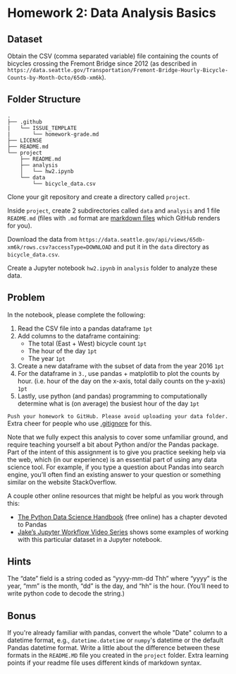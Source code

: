 # Homework 2: Data Analysis Basics

## Dataset
Obtain the CSV (comma separated variable) file containing the counts of
bicycles crossing the Fremont Bridge since 2012 (as described in
`https://data.seattle.gov/Transportation/Fremont-Bridge-Hourly-Bicycle-Counts-by-Month-Octo/65db-xm6k`).

## Folder Structure
```
.
├── .github
|   └── ISSUE_TEMPLATE
|       └── homework-grade.md
├── LICENSE
├── README.md
└── project
    ├── README.md
    ├── analysis
    │   └── hw2.ipynb
    └── data
        └── bicycle_data.csv
```
Clone your git repository and create a directory called `project`. 

Inside `project`, create 2 subdirectories called `data` and `analysis` and 1 file `README.md` (files with `.md` format are [markdown files](https://www.markdownguide.org/cheat-sheet/) which GitHub renders for you). 

Download the data from
`https://data.seattle.gov/api/views/65db-xm6k/rows.csv?accessType=DOWNLOAD` and
put it in the `data` directory as `bicycle_data.csv`. 

Create a Jupyter notebook `hw2.ipynb` in `analysis` folder to analyze these data.

## Problem
In the notebook, please complete the following:
1. Read the CSV file into a pandas dataframe `1pt`
2. Add columns to the dataframe containing:
   * The total (East + West) bicycle count `1pt`
   * The hour of the day `1pt`
   * The year `1pt`
3. Create a new dataframe with the subset of data from the year 2016 `1pt`
4. For the dataframe in `3.`, use pandas + matplotlib to plot the counts by hour. (i.e. hour of the day on the x-axis, total daily counts on the y-axis) `1pt`
5. Lastly, use python (and pandas) programming to computationally determine what is (on average) the busiest hour of the day `1pt`

`Push your homework to GitHub. Please avoid uploading your data folder.` Extra cheer for people who use [.gitignore](https://git-scm.com/docs/gitignore) for this. 

Note that we fully expect this analysis to cover some unfamiliar ground, and
require teaching yourself a bit about Python and/or the Pandas package. Part of
the intent of this assignment is to give you practice seeking help via the web,
which (in our experience) is an essential part of using any data science
tool. For example, if you type a question about Pandas into search engine, you’ll
often find an existing answer to your question or something similar on the
website StackOverflow.

A couple other online resources that might be helpful as you work through this:

* [The Python Data Science Handbook](https://jakevdp.github.io/PythonDataScienceHandbook/) (free online) has a chapter devoted to Pandas
* [Jake’s Jupyter Workflow Video Series](http://jakevdp.github.io/blog/2017/03/03/reproducible-data-analysis-in-jupyter/) shows some examples of working with this particular dataset in a Jupyter notebook. 

## Hints
The “date” field is a string coded as “yyyy-mm-dd Thh” where “yyyy” is the
year, “mm” is the month, “dd” is the day, and “hh” is the hour. (You’ll need to
write python code to decode the string.)

## Bonus
If you're already familiar with pandas, convert the whole "Date" column to a
datetime format, e.g., `datetime.datetime` or `numpy`'s datetime or the default
Pandas datetime format. Write a little about the difference between these
formats in the `README.MD` file you created in the `project` folder. Extra learning points if your readme file uses
different kinds of markdown syntax.
